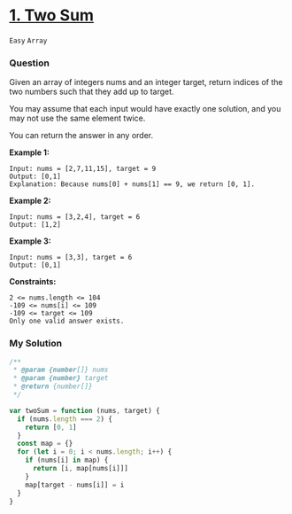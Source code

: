 # [1. Two Sum](https://leetcode.com/problems/two-sum/)

`Easy` `Array`

### Question

Given an array of integers nums and an integer target, return indices of the two numbers such that they add up to target.

You may assume that each input would have exactly one solution, and you may not use the same element twice.

You can return the answer in any order.

**Example 1:**

```
Input: nums = [2,7,11,15], target = 9
Output: [0,1]
Explanation: Because nums[0] + nums[1] == 9, we return [0, 1].
```

**Example 2:**

```
Input: nums = [3,2,4], target = 6
Output: [1,2]
```

**Example 3:**

```
Input: nums = [3,3], target = 6
Output: [0,1]
```

**Constraints:**

```
2 <= nums.length <= 104
-109 <= nums[i] <= 109
-109 <= target <= 109
Only one valid answer exists.
```

### My Solution

```js
/**
 * @param {number[]} nums
 * @param {number} target
 * @return {number[]}
 */

var twoSum = function (nums, target) {
  if (nums.length === 2) {
    return [0, 1]
  }
  const map = {}
  for (let i = 0; i < nums.length; i++) {
    if (nums[i] in map) {
      return [i, map[nums[i]]]
    }
    map[target - nums[i]] = i
  }
}
```
